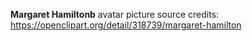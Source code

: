 

**Margaret Hamiltonb** avatar picture source credits: https://openclipart.org/detail/318739/margaret-hamilton


